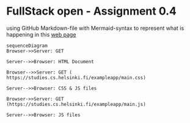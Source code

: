 # FullStack open - Assignment 0.4

using GitHub Markdown-file with Mermaid-syntax to represent what is happening in this [web page](https://studies.cs.helsinki.fi/exampleapp/notes)

```mermaid 
sequenceDiagram
Browser->>Server: GET 

Server-->>Browser: HTML Document 

Browser-->>Server: GET (
https://studies.cs.helsinki.fi/exampleapp/main.css)

Server-->>Browser: CSS & JS files

Browser->>Server: GET (https://studies.cs.helsinki.fi/exampleapp/main.js)

Server-->>Browser: JS files

```